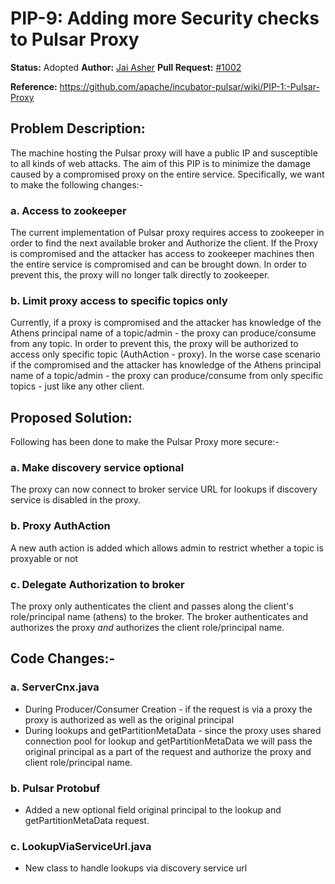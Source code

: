 # PIP-9: Adding more Security checks to Pulsar Proxy

**Status:** Adopted
**Author:** [Jai Asher](https://github.com/Jai1)
**Pull Request:** [#1002](https://github.com/apache/incubator-pulsar/pull/1002)

**Reference:** https://github.com/apache/incubator-pulsar/wiki/PIP-1:-Pulsar-Proxy

## Problem Description:
The machine hosting the Pulsar proxy will have a public IP and susceptible to all kinds of web attacks. The aim of this PIP is to minimize the damage caused by a compromised proxy on the entire service. Specifically, we want to make the following changes:-

### a. Access to zookeeper
The current implementation of Pulsar proxy requires access to zookeeper in order to find the next available broker and Authorize the client. If the Proxy is compromised and the attacker has access to zookeeper machines then the entire service is compromised and can be brought down. In order to prevent this, the proxy will no longer talk directly to zookeeper. 

### b. Limit proxy access to specific topics only
Currently, if a proxy is compromised and the attacker has knowledge of the Athens principal name of a topic/admin - the proxy can produce/consume from any topic. In order to prevent this, the proxy will be authorized to access only specific topic (AuthAction - proxy). In the worse case scenario if the compromised and the attacker has knowledge of the Athens principal name of a topic/admin - the proxy can produce/consume from only specific topics - just like any other client.

## Proposed Solution:
Following has been done to make the Pulsar Proxy more secure:-

### a. Make discovery service optional 
The proxy can now connect to broker service URL for lookups if discovery service is disabled in the proxy.

### b. Proxy AuthAction
A new auth action is added which allows admin to restrict whether a topic is proxyable or not

### c. Delegate Authorization to broker
The proxy only authenticates the client and passes along the client's role/principal name (athens) to the broker. The broker authenticates and authorizes the proxy _and_ authorizes the client role/principal name.

## Code Changes:-
### a. ServerCnx.java
   - During Producer/Consumer Creation - if the request is via a proxy the proxy is authorized as well as the original principal
   - During lookups and getPartitionMetaData - since the proxy uses shared connection pool for lookup and getPartitionMetaData we will pass the original principal as a part of the request and authorize the proxy and client role/principal name.
### b. Pulsar Protobuf
   - Added a new optional field original principal to the lookup and getPartitionMetaData request.
### c. LookupViaServiceUrl.java
   - New class to handle lookups via discovery service url
